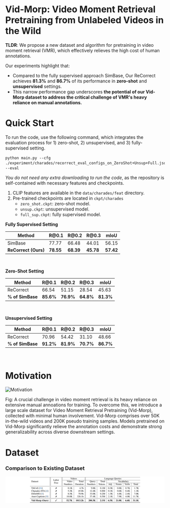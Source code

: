 # Vid-Morp: Video Moment Retrieval Pretraining from Unlabeled Videos in the Wild

<!--
**TLDR:**
We propose a novel pretraining dataset and algorithm for video moment retrieval that effectively reduces annotation costs.


## TLDR 
1. To reduce manual annotation costs for grounding, we introduce a large scale dataset collected with minimal human involvement for video moment retrieval pretraining.
2. We propose the ReCorrect algorithm
-->

**TLDR**:
We propose a new dataset and algorithm for pretraining in  video moment retrieval (VMR), which effectively relieves the high cost of human annotations.

Our experiments highlight that:
- Compared to the fully supervised approach SimBase, Our ReCorrect achieves **81.3%** and **86.7%**  of its performance  in  **zero-shot** and **unsupervised** settings.
- This narrow performance gap underscores **the potential of our Vid-Morp dataset to address the critical challenge of VMR's heavy reliance on manual annotations.**

# Quick Start

To run the code, use the following command, which integrates the evaluation process for 1) zero-shot, 2) unsupervised, and 3) fully-supervised setting.
```shell script
python main.py --cfg ./experiment/charades/recorrect_eval_configs_on_ZeroShot+Unsup+Full.json --eval
```

*You do not need any extra downloading to run the code*, as the repository is self-contained with necessary features and checkpoints. 
1. CLIP features are available in the `data/charades/feat` directory.
2. Pre-trained checkpoints are located in `ckpt/charades`
    - `zero_shot.ckpt`: zero-shot model.
    - `unsup.ckpt`: unsupervised model.
    - `full_sup.ckpt`: fully supervised model.
    
**Fully Supervised Setting**

| Method | R\@0.1 | R\@0.2 | R\@0.3 | mIoU |
| ---- | ---- | ---- | ---- | ---- |
| SimBase | 77.77 | 66.48 | 44.01 | 56.15 |
| **ReCorrect (Ours)** | **78.55** | **68.39** | **45.78** | **57.42** |
<p>&nbsp;</p>

**Zero-Shot Setting**

| Method | R\@0.1 | R\@0.2 | R\@0.3 | mIoU |
| ---- | ---- | ---- | ---- | ---- |
| ReCorrect | 66.54 | 51.15 | 28.54 | 45.63 |
| **% of SimBase** | **85.6%** | **76.9%** | **64.8%** | **81.3%** |
<p>&nbsp;</p>

**Unsupervised Setting**

| Method | R\@0.1 | R\@0.2 | R\@0.3 | mIoU |
| ---- | ---- | ---- | ---- | ---- |
| ReCorrect | 70.96 | 54.42 | 31.10 | 48.66 |
| **% of SimBase** | **91.2%** | **81.9%** | **70.7%** | **86.7%** |
<p>&nbsp;</p>



# Motivation

<!--
<div align="center">
    <img src="./fig/intro.png" alt="Overview" width="50%"/>
</div>
-->
![Motivation](./fig/intro.png)

Fig: A crucial challenge in video moment retrieval is its heavy reliance on extensive manual annoations for training. To overcome this, we introduce a large scale dataset for Video Moment Retrieval Pretraining (Vid-Morp), collected with minimal human involvement. Vid-Morp comprises over 50K in-the-wild videos and 200K pseudo training samples. Models pretrained on Vid-Morp significantly relieve the annotation costs and demonstrate strong generalizability across diverse downstream settings.

# Dataset

### Comparison to Existing Dataset

![Dataset Comparision](./fig/dataset_compare.png)


  